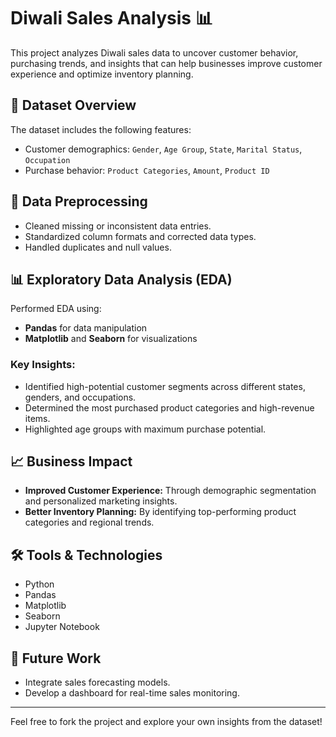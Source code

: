 # Diwali Sales Analysis 📊

This project analyzes Diwali sales data to uncover customer behavior, purchasing trends, and insights that can help businesses improve customer experience and optimize inventory planning.

## 📁 Dataset Overview

The dataset includes the following features:
- Customer demographics: `Gender`, `Age Group`, `State`, `Marital Status`, `Occupation`
- Purchase behavior: `Product Categories`, `Amount`, `Product ID`

## 🧹 Data Preprocessing

- Cleaned missing or inconsistent data entries.
- Standardized column formats and corrected data types.
- Handled duplicates and null values.

## 📊 Exploratory Data Analysis (EDA)

Performed EDA using:
- **Pandas** for data manipulation
- **Matplotlib** and **Seaborn** for visualizations

### Key Insights:
- Identified high-potential customer segments across different states, genders, and occupations.
- Determined the most purchased product categories and high-revenue items.
- Highlighted age groups with maximum purchase potential.

## 📈 Business Impact

- **Improved Customer Experience:** Through demographic segmentation and personalized marketing insights.
- **Better Inventory Planning:** By identifying top-performing product categories and regional trends.

## 🛠️ Tools & Technologies

- Python
- Pandas
- Matplotlib
- Seaborn
- Jupyter Notebook

## 📌 Future Work

- Integrate sales forecasting models.
- Develop a dashboard for real-time sales monitoring.

---

Feel free to fork the project and explore your own insights from the dataset!
